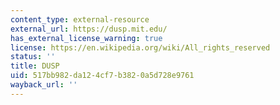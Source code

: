 ```yaml
---
content_type: external-resource
external_url: https://dusp.mit.edu/
has_external_license_warning: true
license: https://en.wikipedia.org/wiki/All_rights_reserved
status: ''
title: DUSP
uid: 517bb982-da12-4cf7-b382-0a5d728e9761
wayback_url: ''
---
```

